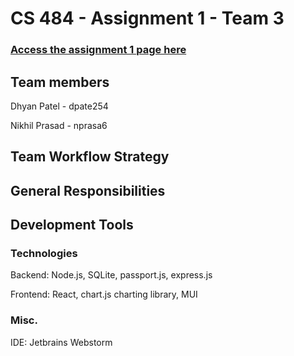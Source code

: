 # CS 484 - Assignment 1 - Team 3

### [Access the assignment 1 page here](https://uic-cs484.github.io/assignment-1---team-project-proposal-team-3/proposal.html)

## Team members

Dhyan Patel - dpate254

Nikhil Prasad - nprasa6

## Team Workflow Strategy



## General Responsibilities



## Development Tools

### Technologies

Backend: Node.js, SQLite, passport.js, express.js

Frontend: React, chart.js charting library, MUI

### Misc.
IDE: Jetbrains Webstorm

